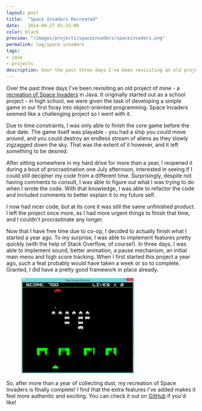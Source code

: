 ```yaml
---
layout: post
title:  "Space Invaders Recreated"
date:   2014-09-27 01:15:00
color: black
preview: "/images/projects/spaceinvaders/spaceinvaders.png"
permalink: log/space-invaders
tags:
- java
- projects
description: Over the past three days I've been revisiting an old project of mine - a recreation of Space Invaders in Java.
---
```


Over the past three days I've been revisiting an old project of mine - a <a href="https://github.com/lloydtorres/space-invaders-recreated">recreation of Space Invaders</a> in Java. It originally started out as a school project - in high school, we were given the task of developing a simple game in our first foray into object-oriented programming. Space Invaders seemed like a challenging project so I went with it.

Due to time constraints, I was only able to finish the core game before the due date. The game itself was playable - you had a ship you could move around, and you could destroy an endless stream of aliens as they slowly zigzagged down the sky. That was the extent of it however, and it left something to be desired.

After sitting somewhere in my hard drive for more than a year, I reopened it during a bout of procrastination one July afternoon, interested in seeing if I could still decipher my code from a different time. Surprisingly, despite not having comments to consult, I was able to figure out what I was trying to do when I wrote the code. With that knowledge, I was able to refactor the code and included comments to better explain it to my future self.

I now had nicer code, but at its core it was still the same unfinished product. I left the project once more, as I had more urgent things to finish that time, and I couldn't procrastinate any longer.

Now that I have free time due to co-op, I decided to actually finish what I started a year ago. To my surprise, I was able to implement features pretty quickly (with the help of Stack Overflow, of course!). In three days, I was able to implement sound, better animation, a pause mechanism, an initial main menu and high score tracking. When I first started this project a year ago, such a feat probably would have taken a week or so to complete. Granted, I did have a pretty good framework in place already.

<figure>
    <img src="/images/projects/spaceinvaders/spaceinvaders.png" width="300px" title="Space Invaders Recreated" alt="Space Invaders Recreated"/>
</figure>

So, after more than a year of collecting dust, my recreation of Space Invaders is finally complete! I find that the extra features I've added makes it feel more authentic and exciting. You can check it out on [GitHub](https://github.com/lloydtorres/space-invaders-recreated) if you'd like!